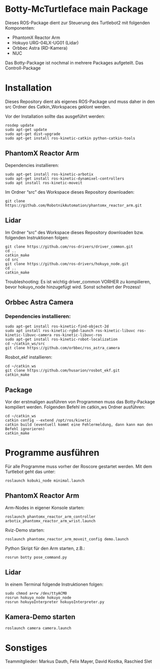 # Botty-McTurtleface main Package

Dieses ROS-Package dient zur Steuerung des Turtlebot2 mit folgenden Komponenten:
- PhantomX Reactor Arm
- Hokuyo URG-04LX-UG01 (Lidar)
- Orbbec Astra (RD-Kamera)
- NUC

Das Botty-Package ist nochmal in mehrere Packages aufgeteilt. Das Controll-Package

# Installation

Dieses Repository dient als eigenes ROS-Package und muss daher in den src Ordner des Catkin_Workspaces geklont werden.

Vor der Installation sollte das ausgeführt werden:
```
rosdep update
sudo apt-get update
sudo apt-get dist-upgrade
sudo apt-get install ros-kinetic-catkin python-catkin-tools
````

## PhantomX Reactor Arm
Dependencies installieren:
```
sudo apt-get install ros-kinetic-arbotix
sudo apt-get install ros-kinetic-dynamixel-controllers
sudo apt install ros-kinetic-moveit
```
Im Ordner “src” des Workspace dieses Repository downloaden:
```
git clone https://github.com/RobotnikAutomation/phantomx_reactor_arm.git
```

## Lidar
Im Ordner “src” des Workspace dieses Repository downloaden bzw. folgenden Instruktionen folgen:
```
git clone https://github.com/ros-drivers/driver_common.git
cd ..
catkin_make
cd src
git clone https://github.com/ros-drivers/hokuyo_node.git
cd ..
catkin_make
```

Troubleshooting: Es ist wichtig driver_common VORHER zu kompilieren, 
bevor hokuyo_node hinzugefügt wird. Sonst scheitert der Prozess!

## Orbbec Astra Camera

### Dependencies installieren:
```
sudo apt-get install ros-kinetic-find-object-2d
sudo apt install ros-kinetic-rgbd-launch ros-kinetic-libuvc ros-kinetic-libuvc-camera ros-kinetic-libuvc-ros
sudo apt-get install ros-kinetic-robot-localization
cd ~/catkin_ws/src
git clone https://github.com/orbbec/ros_astra_camera
```
Rosbot_ekf installieren:

```
cd ~/catkin_ws
git clone https://github.com/husarion/rosbot_ekf.git
catkin_make
```

## Package
Vor der erstmaligen ausführen von Programmen muss das Botty-Package kompiliert werden. Folgenden Befehl im catkin_ws Ordner ausführen:
```
cd ~/catkin_ws
catkin config --extend /opt/ros/kinetic
catkin build (eventuell kommt eine Fehlermeldung, dann kann man den Befehl ignorieren)
catkin_make  
```

# Programme ausführen

Für alle Programme muss vorher der Roscore gestartet werden. Mit dem Turtlebot geht das unter:
```
roslaunch kobuki_node minimal.launch
```

## PhantomX Reactor Arm
Arm-Nodes in eigener Konsole starten:
```
roslaunch phantomx_reactor_arm_controller arbotix_phantomx_reactor_arm_wrist.launch
```
Rviz-Demo starten:
```
roslaunch phantomx_reactor_arm_moveit_config demo.launch 
```

Python Skript für den Arm starten, z.B.:
```
rosrun botty pose_command.py
```

## Lidar
In einem Terminal folgende Instruktionen folgen:
```
sudo chmod a+rw /dev/ttyACM0
rosrun hokuyo_node hokuyo_node
rosrun hokuyoInterpreter hokuyoInterpreter.py
```

## Kamera-Demo starten
```
roslaunch camera camera.launch
```

# Sonstiges

Teammitglieder:
Markus Dauth, Felix Mayer, David Kostka, Raschied Slet
